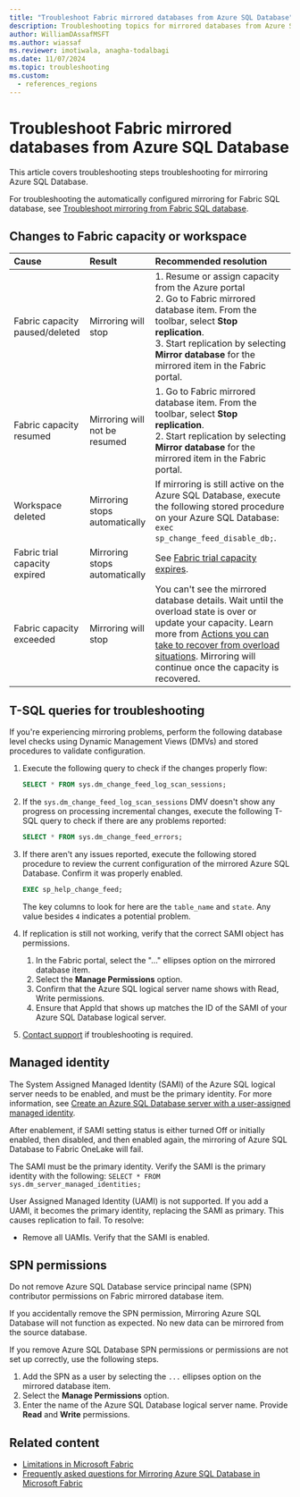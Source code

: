 ```yaml
---
title: "Troubleshoot Fabric mirrored databases from Azure SQL Database"
description: Troubleshooting topics for mirrored databases from Azure SQL Database in Microsoft Fabric.
author: WilliamDAssafMSFT
ms.author: wiassaf
ms.reviewer: imotiwala, anagha-todalbagi
ms.date: 11/07/2024
ms.topic: troubleshooting
ms.custom:
  - references_regions
---
```

# Troubleshoot Fabric mirrored databases from Azure SQL Database

This article covers troubleshooting steps troubleshooting for mirroring Azure SQL Database.

For troubleshooting the automatically configured mirroring for Fabric SQL database, see [Troubleshoot mirroring from Fabric SQL database](../sql/mirroring-troubleshooting.md).

## Changes to Fabric capacity or workspace

| Cause    | Result | Recommended resolution     |
|:--|:--|:--|
| Fabric capacity paused/deleted | Mirroring will stop | 1. Resume or assign capacity from the Azure portal <br> 2. Go to Fabric mirrored database item. From the toolbar, select **Stop replication**.<br> 3. Start replication by selecting **Mirror database** for the mirrored item in the Fabric portal. |
| Fabric capacity resumed | Mirroring will not be resumed | 1. Go to Fabric mirrored database item. From the toolbar, select **Stop replication**. <br> 2. Start replication by selecting **Mirror database** for the mirrored item in the Fabric portal. |
| Workspace deleted | Mirroring stops automatically | If mirroring is still active on the Azure SQL Database, execute the following stored procedure on your Azure SQL Database: `exec sp_change_feed_disable_db;`. |
| Fabric trial capacity expired |  Mirroring stops automatically | See [Fabric trial capacity expires](../../get-started/fabric-trial.md#the-trial-expires). |
| Fabric capacity exceeded | Mirroring will stop | You can't see the mirrored database details. Wait until the overload state is over or update your capacity. Learn more from [Actions you can take to recover from overload situations](../../enterprise/throttling.md#actions-you-can-take-to-recover-from-overload-situations). Mirroring will continue once the capacity is recovered. |

## T-SQL queries for troubleshooting

If you're experiencing mirroring problems, perform the following database level checks using Dynamic Management Views (DMVs) and stored procedures to validate configuration.

1. Execute the following query to check if the changes properly flow:

    ```sql
    SELECT * FROM sys.dm_change_feed_log_scan_sessions;
    ```

1. If the `sys.dm_change_feed_log_scan_sessions` DMV doesn't show any progress on processing incremental changes, execute the following T-SQL query to check if there are any problems reported:

    ```sql
    SELECT * FROM sys.dm_change_feed_errors;
    ```

1. If there aren't any issues reported, execute the following stored procedure to review the current configuration of the mirrored Azure SQL Database. Confirm it was properly enabled.

    ```sql
    EXEC sp_help_change_feed;
    ```

    The key columns to look for here are the `table_name` and `state`. Any value besides `4` indicates a potential problem.

1. If replication is still not working, verify that the correct SAMI object has permissions.
    1. In the Fabric portal, select the "..." ellipses option on the mirrored database item.
    1. Select the **Manage Permissions** option.
    1. Confirm that the Azure SQL logical server name shows with Read, Write permissions.
    1. Ensure that AppId that shows up matches the ID of the SAMI of your Azure SQL Database logical server.

1. [Contact support](/power-bi/support/service-support-options) if troubleshooting is required.

## Managed identity

The System Assigned Managed Identity (SAMI) of the Azure SQL logical server needs to be enabled, and must be the primary identity. For more information, see [Create an Azure SQL Database server with a user-assigned managed identity](/azure/azure-sql/database/authentication-azure-ad-user-assigned-managed-identity-create-server?view=azuresql-db&preserve-view=true&tabs=azure-portal).

After enablement, if SAMI setting status is either turned Off or initially enabled, then disabled, and then enabled again, the mirroring of Azure SQL Database to Fabric OneLake will fail.

The SAMI must be the primary identity. Verify the SAMI is the primary identity with the following: `SELECT * FROM sys.dm_server_managed_identities;`

User Assigned Managed Identity (UAMI) is not supported. If you add a UAMI, it becomes the primary identity, replacing the SAMI as primary. This causes replication to fail. To resolve:
- Remove all UAMIs. Verify that the SAMI is enabled.
<!-- - Use the [REST API to change the SAMI to be the primary identity](/azure/azure-sql/database/authentication-azure-ad-user-assigned-managed-identity-create-server?view=azuresql-db&preserve-view=true&tabs=rest-api). -->

## SPN permissions

Do not remove Azure SQL Database service principal name (SPN) contributor permissions on Fabric mirrored database item.

If you accidentally remove the SPN permission, Mirroring Azure SQL Database will not function as expected. No new data can be mirrored from the source database.

If you remove Azure SQL Database SPN permissions or permissions are not set up correctly, use the following steps.

1. Add the SPN as a user by selecting the `...` ellipses option on the mirrored database item.
1. Select the **Manage Permissions** option.
1. Enter the name of the Azure SQL Database logical server name. Provide **Read** and **Write** permissions.

## Related content

- [Limitations in Microsoft Fabric](../../data-warehouse/limitations.md)
- [Frequently asked questions for Mirroring Azure SQL Database in Microsoft Fabric](azure-sql-database-mirroring-faq.yml)
